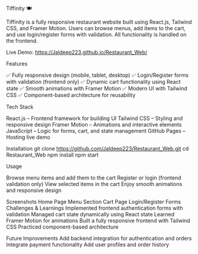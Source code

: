 Tiffinity 🍽️

Tiffinity is a fully responsive restaurant website built using React.js, Tailwind CSS, and Framer Motion. Users can browse menus, add items to the cart, and use login/register forms with validation. All functionality is handled on the frontend.

Live Demo: https://Jaldeep223.github.io/Restaurant_Web/

Features

✅ Fully responsive design (mobile, tablet, desktop)
✅ Login/Register forms with validation (frontend only)
✅ Dynamic cart functionality using React state
✅ Smooth animations with Framer Motion
✅ Modern UI with Tailwind CSS
✅ Component-based architecture for reusability

Tech Stack

React.js – Frontend framework for building UI
Tailwind CSS – Styling and responsive design
Framer Motion – Animations and interactive elements
JavaScript – Logic for forms, cart, and state management
GitHub Pages – Hosting live demo

Installation
git clone https://github.com/Jaldeep223/Restaurant_Web.git
cd Restaurant_Web
npm install
npm start



Usage

Browse menu items and add them to the cart
Register or login (frontend validation only)
View selected items in the cart
Enjoy smooth animations and responsive design

Screenshots
Home Page
Menu Section
Cart Page
Login/Register Forms
Challenges & Learnings
Implemented frontend authentication forms with validation
Managed cart state dynamically using React state
Learned Framer Motion for animations
Built a fully responsive frontend with Tailwind CSS
Practiced component-based architecture

Future Improvements
Add backend integration for authentication and orders
Integrate payment functionality
Add user profiles and order history
